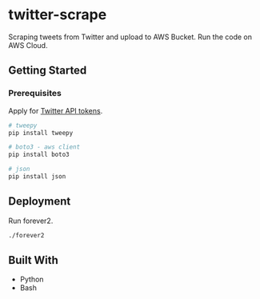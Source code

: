 # twitter-scrape

Scraping tweets from Twitter and upload to AWS Bucket. Run the code on AWS Cloud.

## Getting Started

### Prerequisites

Apply for [Twitter API tokens](https://developer.twitter.com/en/apps).

``` bash
# tweepy
pip install tweepy

# boto3 - aws client
pip install boto3

# json
pip install json
```

## Deployment

Run forever2. 

``` bash
./forever2
```

## Built With

* Python
* Bash
